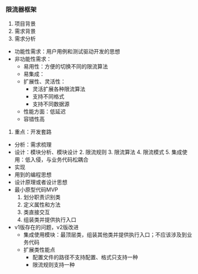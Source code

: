 ### 限流器框架
1. 项目背景
2. 需求背景
3. 需求分析
  + 功能性需求：用户用例和测试驱动开发的思想
  + 非功能性需求：
    + 易用性：方便的切换不同的限流算法
    + 易集成：
    + 扩展性、灵活性：
      + 灵活扩展各种限流算法
      + 支持不同格式
      + 支持不同数据源
    + 性能方面：低延迟
    + 容错性高
1. 重点：开发套路
 + 分析：需求梳理
 + 设计：模块分析、模块设计
    2. 限流规则
    3. 限流算法
    4. 限流模式
    5. 集成使用：低入侵，与业务代码松耦合
 + 实现
  + 用到的编程思想
  + 设计原理或者设计思想
  + 最小原型代码MVP
    1. 划分职责识别类
    2. 定义属性和方法
    3. 类直接交互
    4. 组装类并提供执行入口
  + v1版存在的问题，v2版改进 
    + 集成使用模块：最顶层类，组装其他类并提供执行入口；不应该涉及到业务代码
    + 扩展类性能点
      + 配置文件的路径不支持配置、格式只支持一种
      + 限流规则支持一种
